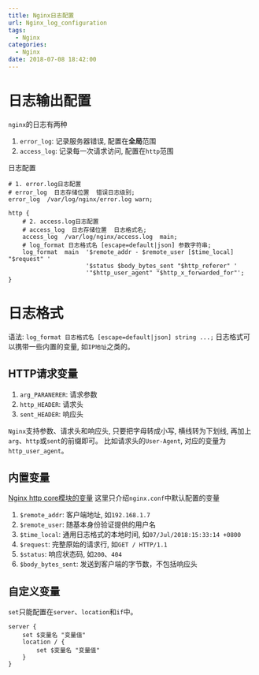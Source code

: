 ```yaml
---
title: Nginx日志配置
url: Nginx_log_configuration
tags:
  - Nginx
categories:
  - Nginx
date: 2018-07-08 18:42:00
---
```


# 日志输出配置
`nginx`的日志有两种
1. `error_log`: 记录服务器错误, 配置在**全局**范围
2. `access_log`: 记录每一次请求访问, 配置在`http`范围

<!-- more -->

日志配置
```
# 1. error.log日志配置
# error_log  日志存储位置  错误日志级别;
error_log  /var/log/nginx/error.log warn;

http {
    # 2. access.log日志配置
    # access_log  日志存储位置  日志格式名;
    access_log  /var/log/nginx/access.log  main;
    # log_format 日志格式名 [escape=default|json] 参数字符串;
    log_format  main  '$remote_addr - $remote_user [$time_local] "$request" '
                      '$status $body_bytes_sent "$http_referer" '
                      '"$http_user_agent" "$http_x_forwarded_for"';
}
```

# 日志格式
语法: `log_format 日志格式名 [escape=default|json] string ...;`
日志格式可以携带一些内置的变量, 如`IP地址`之类的。
## HTTP请求变量
1. `arg_PARANERER`: 请求参数
2. `http_HEADER`: 请求头
3. `sent_HEADER`: 响应头

`Nginx`支持参数、请求头和响应头, 只要把字母转成小写, 横线转为下划线, 再加上`arg`、`http`或`sent`的前缀即可。
比如请求头的`User-Agent`, 对应的变量为`http_user_agent`。 

## 内置变量
[Nginx http core模块的变量](http://nginx.org/en/docs/http/ngx_http_core_module.html#variables)
这里只介绍`nginx.conf`中默认配置的变量
1. `$remote_addr`: 客户端地址, 如`192.168.1.7`
1. `$remote_user`: 随基本身份验证提供的用户名
1. `$time_local`: 通用日志格式的本地时间, 如`07/Jul/2018:15:33:14 +0800`
1. `$request`: 完整原始的请求行, 如`GET / HTTP/1.1`
1. `$status`: 响应状态码, 如`200`、`404`
1. `$body_bytes_sent`: 发送到客户端的字节数，不包括响应头

## 自定义变量
`set`只能配置在`server`、`location`和`if`中。
```
server {
    set $变量名 "变量值"
    location / {
        set $变量名 "变量值"
    }
}
```